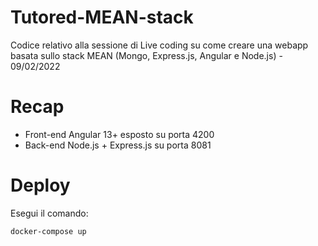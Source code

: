 # Tutored-MEAN-stack

Codice relativo alla sessione di Live coding su come creare una webapp basata sullo stack MEAN (Mongo, Express.js, Angular e Node.js) - 09/02/2022

# Recap

- Front-end Angular 13+ esposto su porta 4200
- Back-end Node.js + Express.js su porta 8081

# Deploy

Esegui il comando:

`docker-compose up`
